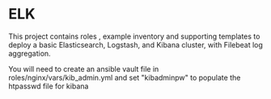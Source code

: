 # ELK

This project contains roles , example inventory and supporting templates to deploy a basic Elasticsearch, Logstash, and Kibana cluster, with Filebeat log aggregation.

You will need to create an ansible vault file in roles/nginx/vars/kib_admin.yml and set "kibadminpw" to populate the htpasswd file for kibana
